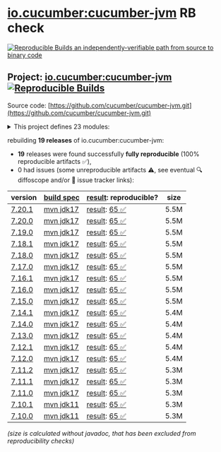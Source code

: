 [io.cucumber:cucumber-jvm](https://central.sonatype.com/artifact/io.cucumber/cucumber-jvm/versions) RB check
=======

[![Reproducible Builds](https://reproducible-builds.org/images/logos/rb.svg) an independently-verifiable path from source to binary code](https://reproducible-builds.org/)

## Project: [io.cucumber:cucumber-jvm](https://central.sonatype.com/artifact/io.cucumber/cucumber-jvm/versions) [![Reproducible Builds](https://img.shields.io/endpoint?url=https://raw.githubusercontent.com/jvm-repo-rebuild/reproducible-central/master/content/io/cucumber/cucumber-jvm/badge.json)](https://github.com/jvm-repo-rebuild/reproducible-central/blob/master/content/io/cucumber/cucumber-jvm/README.md)

Source code: [https://github.com/cucumber/cucumber-jvm.git](https://github.com/cucumber/cucumber-jvm.git)

<details><summary>This project defines 23 modules:</summary>

* [io.cucumber:cucumber-archetype](https://central.sonatype.com/artifact/io.cucumber/cucumber-archetype/overview)
* [io.cucumber:cucumber-bom](https://central.sonatype.com/artifact/io.cucumber/cucumber-bom/overview)
* [io.cucumber:cucumber-cdi2](https://central.sonatype.com/artifact/io.cucumber/cucumber-cdi2/overview)
* [io.cucumber:cucumber-core](https://central.sonatype.com/artifact/io.cucumber/cucumber-core/overview)
* [io.cucumber:cucumber-deltaspike](https://central.sonatype.com/artifact/io.cucumber/cucumber-deltaspike/overview)
* [io.cucumber:cucumber-gherkin](https://central.sonatype.com/artifact/io.cucumber/cucumber-gherkin/overview)
* [io.cucumber:cucumber-gherkin-messages](https://central.sonatype.com/artifact/io.cucumber/cucumber-gherkin-messages/overview)
* [io.cucumber:cucumber-guice](https://central.sonatype.com/artifact/io.cucumber/cucumber-guice/overview)
* [io.cucumber:cucumber-jakarta-cdi](https://central.sonatype.com/artifact/io.cucumber/cucumber-jakarta-cdi/overview)
* [io.cucumber:cucumber-jakarta-openejb](https://central.sonatype.com/artifact/io.cucumber/cucumber-jakarta-openejb/overview)
* [io.cucumber:cucumber-java](https://central.sonatype.com/artifact/io.cucumber/cucumber-java/overview)
* [io.cucumber:cucumber-java8](https://central.sonatype.com/artifact/io.cucumber/cucumber-java8/overview)
* [io.cucumber:cucumber-junit](https://central.sonatype.com/artifact/io.cucumber/cucumber-junit/overview)
* [io.cucumber:cucumber-junit-platform-engine](https://central.sonatype.com/artifact/io.cucumber/cucumber-junit-platform-engine/overview)
* [io.cucumber:cucumber-jvm](https://central.sonatype.com/artifact/io.cucumber/cucumber-jvm/overview)
* [io.cucumber:cucumber-openejb](https://central.sonatype.com/artifact/io.cucumber/cucumber-openejb/overview)
* [io.cucumber:cucumber-picocontainer](https://central.sonatype.com/artifact/io.cucumber/cucumber-picocontainer/overview)
* [io.cucumber:cucumber-plugin](https://central.sonatype.com/artifact/io.cucumber/cucumber-plugin/overview)
* [io.cucumber:cucumber-spring](https://central.sonatype.com/artifact/io.cucumber/cucumber-spring/overview)
* [io.cucumber:cucumber-testng](https://central.sonatype.com/artifact/io.cucumber/cucumber-testng/overview)
* [io.cucumber:datatable](https://central.sonatype.com/artifact/io.cucumber/datatable/overview)
* [io.cucumber:datatable-matchers](https://central.sonatype.com/artifact/io.cucumber/datatable-matchers/overview)
* [io.cucumber:docstring](https://central.sonatype.com/artifact/io.cucumber/docstring/overview)
</details>

rebuilding **19 releases** of io.cucumber:cucumber-jvm:
- **19** releases were found successfully **fully reproducible** (100% reproducible artifacts :white_check_mark:),
- 0 had issues (some unreproducible artifacts :warning:, see eventual :mag: diffoscope and/or :memo: issue tracker links):

| version | [build spec](/BUILDSPEC.md) | [result](https://reproducible-builds.org/docs/jvm/): reproducible? | size |
| -- | --------- | ------ | -- |
| [7.20.1](https://central.sonatype.com/artifact/io.cucumber/cucumber-jvm/7.20.1/pom) | [mvn jdk17](cucumber-jvm-7.20.1.buildspec) | [result](cucumber-jvm-7.20.1.buildinfo): [65 :white_check_mark: ](cucumber-jvm-7.20.1.buildcompare) | 5.5M |
| [7.20.0](https://central.sonatype.com/artifact/io.cucumber/cucumber-jvm/7.20.0/pom) | [mvn jdk17](cucumber-jvm-7.20.0.buildspec) | [result](cucumber-jvm-7.20.0.buildinfo): [65 :white_check_mark: ](cucumber-jvm-7.20.0.buildcompare) | 5.5M |
| [7.19.0](https://central.sonatype.com/artifact/io.cucumber/cucumber-jvm/7.19.0/pom) | [mvn jdk17](cucumber-jvm-7.19.0.buildspec) | [result](cucumber-jvm-7.19.0.buildinfo): [65 :white_check_mark: ](cucumber-jvm-7.19.0.buildcompare) | 5.5M |
| [7.18.1](https://central.sonatype.com/artifact/io.cucumber/cucumber-jvm/7.18.1/pom) | [mvn jdk17](cucumber-jvm-7.18.1.buildspec) | [result](cucumber-jvm-7.18.1.buildinfo): [65 :white_check_mark: ](cucumber-jvm-7.18.1.buildcompare) | 5.5M |
| [7.18.0](https://central.sonatype.com/artifact/io.cucumber/cucumber-jvm/7.18.0/pom) | [mvn jdk17](cucumber-jvm-7.18.0.buildspec) | [result](cucumber-jvm-7.18.0.buildinfo): [65 :white_check_mark: ](cucumber-jvm-7.18.0.buildcompare) | 5.5M |
| [7.17.0](https://central.sonatype.com/artifact/io.cucumber/cucumber-jvm/7.17.0/pom) | [mvn jdk17](cucumber-jvm-7.17.0.buildspec) | [result](cucumber-jvm-7.17.0.buildinfo): [65 :white_check_mark: ](cucumber-jvm-7.17.0.buildcompare) | 5.5M |
| [7.16.1](https://central.sonatype.com/artifact/io.cucumber/cucumber-jvm/7.16.1/pom) | [mvn jdk17](cucumber-jvm-7.16.1.buildspec) | [result](cucumber-jvm-7.16.1.buildinfo): [65 :white_check_mark: ](cucumber-jvm-7.16.1.buildcompare) | 5.5M |
| [7.16.0](https://central.sonatype.com/artifact/io.cucumber/cucumber-jvm/7.16.0/pom) | [mvn jdk17](cucumber-jvm-7.16.0.buildspec) | [result](cucumber-jvm-7.16.0.buildinfo): [65 :white_check_mark: ](cucumber-jvm-7.16.0.buildcompare) | 5.5M |
| [7.15.0](https://central.sonatype.com/artifact/io.cucumber/cucumber-jvm/7.15.0/pom) | [mvn jdk17](cucumber-jvm-7.15.0.buildspec) | [result](cucumber-jvm-7.15.0.buildinfo): [65 :white_check_mark: ](cucumber-jvm-7.15.0.buildcompare) | 5.5M |
| [7.14.1](https://central.sonatype.com/artifact/io.cucumber/cucumber-jvm/7.14.1/pom) | [mvn jdk17](cucumber-jvm-7.14.1.buildspec) | [result](cucumber-jvm-7.14.1.buildinfo): [65 :white_check_mark: ](cucumber-jvm-7.14.1.buildcompare) | 5.4M |
| [7.14.0](https://central.sonatype.com/artifact/io.cucumber/cucumber-jvm/7.14.0/pom) | [mvn jdk17](cucumber-jvm-7.14.0.buildspec) | [result](cucumber-jvm-7.14.0.buildinfo): [65 :white_check_mark: ](cucumber-jvm-7.14.0.buildcompare) | 5.4M |
| [7.13.0](https://central.sonatype.com/artifact/io.cucumber/cucumber-jvm/7.13.0/pom) | [mvn jdk17](cucumber-jvm-7.13.0.buildspec) | [result](cucumber-jvm-7.13.0.buildinfo): [65 :white_check_mark: ](cucumber-jvm-7.13.0.buildcompare) | 5.4M |
| [7.12.1](https://central.sonatype.com/artifact/io.cucumber/cucumber-jvm/7.12.1/pom) | [mvn jdk17](cucumber-jvm-7.12.1.buildspec) | [result](cucumber-jvm-7.12.1.buildinfo): [65 :white_check_mark: ](cucumber-jvm-7.12.1.buildcompare) | 5.4M |
| [7.12.0](https://central.sonatype.com/artifact/io.cucumber/cucumber-jvm/7.12.0/pom) | [mvn jdk17](cucumber-jvm-7.12.0.buildspec) | [result](cucumber-jvm-7.12.0.buildinfo): [65 :white_check_mark: ](cucumber-jvm-7.12.0.buildcompare) | 5.4M |
| [7.11.2](https://central.sonatype.com/artifact/io.cucumber/cucumber-jvm/7.11.2/pom) | [mvn jdk17](cucumber-jvm-7.11.2.buildspec) | [result](cucumber-jvm-7.11.2.buildinfo): [65 :white_check_mark: ](cucumber-jvm-7.11.2.buildcompare) | 5.3M |
| [7.11.1](https://central.sonatype.com/artifact/io.cucumber/cucumber-jvm/7.11.1/pom) | [mvn jdk17](cucumber-jvm-7.11.1.buildspec) | [result](cucumber-jvm-7.11.1.buildinfo): [65 :white_check_mark: ](cucumber-jvm-7.11.1.buildcompare) | 5.3M |
| [7.11.0](https://central.sonatype.com/artifact/io.cucumber/cucumber-jvm/7.11.0/pom) | [mvn jdk17](cucumber-jvm-7.11.0.buildspec) | [result](cucumber-jvm-7.11.0.buildinfo): [65 :white_check_mark: ](cucumber-jvm-7.11.0.buildcompare) | 5.3M |
| [7.10.1](https://central.sonatype.com/artifact/io.cucumber/cucumber-jvm/7.10.1/pom) | [mvn jdk11](cucumber-jvm-7.10.1.buildspec) | [result](cucumber-jvm-7.10.1.buildinfo): [65 :white_check_mark: ](cucumber-jvm-7.10.1.buildcompare) | 5.3M |
| [7.10.0](https://central.sonatype.com/artifact/io.cucumber/cucumber-jvm/7.10.0/pom) | [mvn jdk11](cucumber-jvm-7.10.0.buildspec) | [result](cucumber-jvm-7.10.0.buildinfo): [65 :white_check_mark: ](cucumber-jvm-7.10.0.buildcompare) | 5.3M |

<i>(size is calculated without javadoc, that has been excluded from reproducibility checks)</i>
